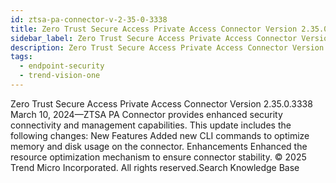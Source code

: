 ```yaml
---
id: ztsa-pa-connector-v-2-35-0-3338
title: Zero Trust Secure Access Private Access Connector Version 2.35.0.3338
sidebar_label: Zero Trust Secure Access Private Access Connector Version 2.35.0.3338
description: Zero Trust Secure Access Private Access Connector Version 2.35.0.3338
tags:
  - endpoint-security
  - trend-vision-one
---
```


 Zero Trust Secure Access Private Access Connector Version 2.35.0.3338 March 10, 2024—ZTSA PA Connector provides enhanced security connectivity and management capabilities. This update includes the following changes: New Features Added new CLI commands to optimize memory and disk usage on the connector. Enhancements Enhanced the resource optimization mechanism to ensure connector stability. © 2025 Trend Micro Incorporated. All rights reserved.Search Knowledge Base